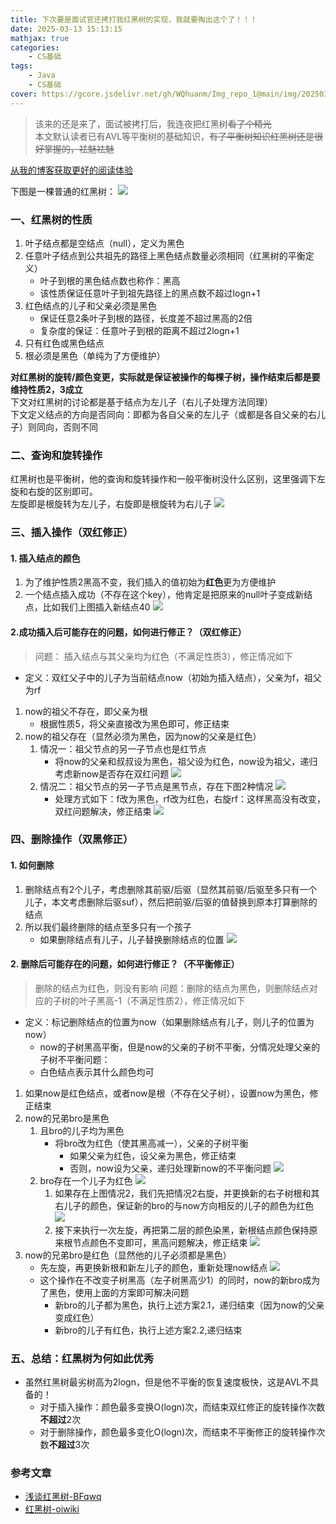 ```yaml
---
title: 下次要是面试官还拷打我红黑树的实现，我就要掏出这个了！！！
date: 2025-03-13 15:13:15
mathjax: true
categories: 
    - CS基础
tags: 
    - Java
    - CS基础
cover: https://gcore.jsdelivr.net/gh/WQhuanm/Img_repo_1@main/img/202503132311089.png
---
```



> 该来的还是来了，面试被拷打后，我连夜把红黑树~~看了个精光~~  
本文默认读者已有AVL等平衡树的基础知识，~~有了平衡树知识红黑树还是很好掌握的，袪魅袪魅~~

[从我的博客获取更好的阅读体验](https://wqhuanm.github.io/Issue_Blog/2025/03/13/15_%E4%B8%8B%E6%AC%A1%E8%A6%81%E6%98%AF%E9%9D%A2%E8%AF%95%E5%AE%98%E8%BF%98%E6%8B%B7%E6%89%93%E6%88%91%E7%BA%A2%E9%BB%91%E6%A0%91%E7%9A%84%E5%AE%9E%E7%8E%B0%EF%BC%8C%E6%88%91%E5%B0%B1%E8%A6%81%E6%8E%8F%E5%87%BA%E8%BF%99%E4%B8%AA%E4%BA%86%EF%BC%81%EF%BC%81%EF%BC%81/)

下图是一棵普通的红黑树：
![](https://gcore.jsdelivr.net/gh/WQhuanm/Img_repo_1@main/img/202503131801508.png)

### 一、红黑树的性质
1. 叶子结点都是空结点（null），定义为黑色
1. 任意叶子结点到公共祖先的路径上黑色结点数量必须相同（红黑树的平衡定义）
    + 叶子到根的黑色结点数也称作：黑高
    + 该性质保证任意叶子到祖先路径上的黑点数不超过logn+1
1. 红色结点的儿子和父亲必须是黑色
    + 保证任意2条叶子到根的路径，长度差不超过黑高的2倍
    + 复杂度的保证：任意叶子到根的距离不超过2logn+1
1. 只有红色或黑色结点
1. 根必须是黑色（单纯为了方便维护）

**对红黑树的旋转/颜色变更，实际就是保证被操作的每棵子树，操作结束后都是要维持性质2，3成立**     
下文对红黑树的讨论都是基于结点为左儿子（右儿子处理方法同理）    
下文定义结点的方向是否同向：即都为各自父亲的左儿子（或都是各自父亲的右儿子）则同向，否则不同

### 二、查询和旋转操作
红黑树也是平衡树，他的查询和旋转操作和一般平衡树没什么区别，这里强调下左旋和右旋的区别即可。    
左旋即是根旋转为左儿子，右旋即是根旋转为右儿子
![](https://gcore.jsdelivr.net/gh/WQhuanm/Img_repo_1@main/img/202503131803555.png)

### 三、插入操作（双红修正）
#### 1. 插入结点的颜色
1. 为了维护性质2黑高不变，我们插入的值初始为**红色**更为方便维护
1. 一个结点插入成功（不存在这个key），他肯定是把原来的null叶子变成新结点，比如我们上图插入新结点40
    ![](https://gcore.jsdelivr.net/gh/WQhuanm/Img_repo_1@main/img/202503131812554.png)
    
#### 2.成功插入后可能存在的问题，如何进行修正？（双红修正）
> 问题： 插入结点与其父亲均为红色（不满足性质3），修正情况如下

+ 定义：双红父子中的儿子为当前结点now（初始为插入结点），父亲为f，祖父为rf
1. now的祖父不存在，即父亲为根
    + 根据性质5，将父亲直接改为黑色即可，修正结束
1. now的祖父存在（显然必须为黑色，因为now的父亲是红色）
    1. 情况一：祖父节点的另一子节点也是红节点
        + 将now的父亲和叔叔设为黑色，祖父设为红色，now设为祖父，递归考虑新now是否存在双红问题
        ![](https://gcore.jsdelivr.net/gh/WQhuanm/Img_repo_1@main/img/202503131836481.png)
    1. 情况二：祖父节点的另一子节点是黑节点，存在下图2种情况
        ![](https://gcore.jsdelivr.net/gh/WQhuanm/Img_repo_1@main/img/202503131839973.png)
        + 处理方式如下：f改为黑色，rf改为红色，右旋rf：这样黑高没有改变，双红问题解决，修正结束
        ![](https://gcore.jsdelivr.net/gh/WQhuanm/Img_repo_1@main/img/202503131847093.png)


### 四、删除操作（双黑修正）
#### 1. 如何删除
1. 删除结点有2个儿子，考虑删除其前驱/后驱（显然其前驱/后驱至多只有一个儿子，本文考虑删除后驱suf），然后把前驱/后驱的值替换到原本打算删除的结点
1. 所以我们最终删除的结点至多只有一个孩子
    + 如果删除结点有儿子，儿子替换删除结点的位置
    ![](https://gcore.jsdelivr.net/gh/WQhuanm/Img_repo_1@main/img/202503132040713.png)
    
#### 2. 删除后可能存在的问题，如何进行修正？（不平衡修正）
> 删除的结点为红色，则没有影响
问题：删除的结点为黑色，则删除结点对应的子树的叶子黑高-1（不满足性质2），修正情况如下

+ 定义：标记删除结点的位置为now（如果删除结点有儿子，则儿子的位置为now）
    + now的子树黑高平衡，但是now的父亲的子树不平衡，分情况处理父亲的子树不平衡问题：
    + 白色结点表示其什么颜色均可
1. 如果now是红色结点，或者now是根（不存在父子树），设置now为黑色，修正结束
1. now的兄弟bro是黑色
    1. 且bro的儿子均为黑色
        + 将bro改为红色（使其黑高减一），父亲的子树平衡
            + 如果父亲为红色，设父亲为黑色，修正结束
            + 否则，now设为父亲，递归处理新now的不平衡问题
        ![](https://gcore.jsdelivr.net/gh/WQhuanm/Img_repo_1@main/img/202503132051644.png)
    1. bro存在一个儿子为红色
        ![](https://gcore.jsdelivr.net/gh/WQhuanm/Img_repo_1@main/img/202503132052851.png)
        1. 如果存在上图情况2，我们先把情况2右旋，并更换新的右子树根和其右儿子的颜色，保证新的bro的与now方向相反的儿子的颜色为红色
        ![](https://gcore.jsdelivr.net/gh/WQhuanm/Img_repo_1@main/img/202503132055529.png)
        1. 接下来执行一次左旋，再把第二层的颜色染黑，新根结点颜色保持原来根节点颜色不变即可，黑高问题解决，修正结束
        ![](https://gcore.jsdelivr.net/gh/WQhuanm/Img_repo_1@main/img/202503132122489.png)
1. now的兄弟bro是红色（显然他的儿子必须都是黑色）
    + 先左旋，再更换新根和新左儿子的颜色，重新处理now结点
    ![](https://gcore.jsdelivr.net/gh/WQhuanm/Img_repo_1@main/img/202503132130954.png)
    + 这个操作在不改变子树黑高（左子树黑高少1）的同时，now的新bro成为了黑色，使用上面的方案即可解决问题
        + 新bro的儿子都为黑色，执行上述方案2.1，递归结束（因为now的父亲变成红色）
        + 新bro的儿子有红色，执行上述方案2.2,递归结束

### 五、总结：红黑树为何如此优秀
+ 虽然红黑树最劣树高为2logn，但是他不平衡的恢复速度极快，这是AVL不具备的！
    + 对于插入操作：颜色最多变换O(logn)次，而结束双红修正的旋转操作次数**不超过**2次
    + 对于删除操作，颜色最多变化O(logn)次，而结束不平衡修正的旋转操作次数**不超过**3次

### 参考文章
+ [浅谈红黑树-BFqwq](https://www.luogu.com.cn/article/2r8qracv)
+ [红黑树-oiwiki](https://oi-wiki.org/ds/rbtree/#case-5_1)
